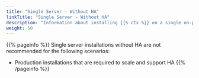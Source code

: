 ```yaml
---
title: "Single Server - Without HA"
linkTitle: "Single Server - Without HA"
description: "Information about installing {{% ctx %}} on a single on-premise server without high availability (HA), including: information about components, supported architectures, server requirements, pre-installation steps and installation instructions."
weight: 50
---
```


{{% pageinfo %}}
Single server installations without HA are not recommended for the following scenarios:

* Production installations that are required to scale and support HA
{{% /pageinfo %}}
